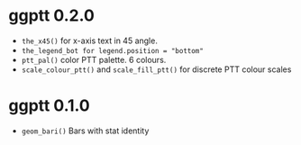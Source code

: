 ggptt 0.2.0
===========
* `the_x45()` for x-axis text in 45 angle.
* `the_legend_bot for legend.position = "bottom"`
* `ptt_pal()` color PTT palette. 6 colours.
* `scale_colour_ptt()` and `scale_fill_ptt()` for discrete PTT colour scales

ggptt 0.1.0
===========

* `geom_bari()` Bars with stat identity

